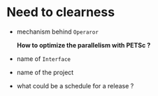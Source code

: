 Need to clearness
=================

 + mechanism behind `Operaror`

    **How to optimize the parallelism with PETSc ?**

 + name of `Interface`
 + name of the project
 + what could be a schedule for a release ?
 
